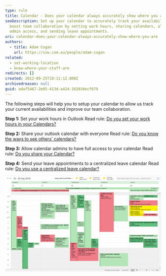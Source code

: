 ```yaml
---
type: rule
title: Calendar - Does your calendar always accurately show where you are?
seoDescription: Set up your calendar to accurately track your availability and
  boost team collaboration by setting work hours, sharing calendars, allowing
  admin access, and sending leave appointments.
uri: calendar-does-your-calendar-always-accurately-show-where-you-are
authors:
  - title: Adam Cogan
    url: https://ssw.com.au/people/adam-cogan
related:
  - set-working-location
  - know-where-your-staff-are
redirects: []
created: 2012-09-25T18:11:12.000Z
archivedreason: null
guid: adaf5467-2e05-413d-a424-162034ecf679
---
```


The following steps will help you to setup your calendar to allow us track your current availabilities and improve our team collaboration.

<!--endintro-->

**Step 1:** Set your work hours in Outlook
Read rule: [Do you set your work hours in your Calendars?](/calendar-do-you-set-your-work-hours-in-your-calendars)

**Step 2:** Share your outlook calendar with everyone
Read rule: [Do you know the ways to see others' calendars?](/calendar-do-you-know-the-ways-to-share-and-see-others-calendars)

**Step 3:** Allow calendar admins to have full access to your calendar
Read rule: [Do you share your Calendar?](/calendar-do-you-allow-full-access-to-calendar-admins)

**Step 4:** Send your leave appointments to a centralized leave calendar
Read rule: [Do you use a centralized leave calendar?](/calendar-do-you-use-a-centralised-leave-calendar)

![Figure:  Keep your calendar up-to-date and set to share, so people can always find where you are](calendar-accurately-show-where-you-are.jpg)
